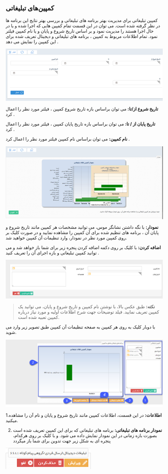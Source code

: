 ﻿
##  کمپین‌های تبلیغاتی 

 کمپین تبلیغاتی برای مدیریت بهتر برنامه های تبلیغاتی  و بررسی بهتر نتایج این برنامه ها در نظر گرفته شده است. می توان در این قسمت تمام کمپین هایی که اجرا شده و یا در حال اجرا هستند را مدیریت نمود و بر اساس تاریخ شروع و پایان  و یا نام کمپین فیلتر نمود.  تمام اطلاعات مربوط به کمپین ، برنامه های تبلیغاتی و دیجیتال تعریف شده برای این کمپین را نمایش می دهد .
 
 ![](16.png)
 
 **تاریخ شروع از/تا:** می توان براساس بازه تاریخ شروع  کمپین ، فیلتر مورد نظر را اعمال کرد .

**تاریخ پایان از / تا:** می توان براساس بازه تاریخ پایان کمپین ، فیلتر مورد نظر را اعمال کرد .

**نام کمپین:**  می توان براساس نام کمپین فیلتر مورد نظر را اعمال کرد .

![](17.png)

**نمودار:** با نگه داشتن نشانگر موس، می توانید مشخصات هر کمپین مانند تاریخ شروع و پایان آن ، برنامه های تنظیم شده برای آن کمپین را مشاهده نمایید و در صورت کلیک بر روی کمپین مورد نظر در نمودار، وارد تنظیمات آن کمپین خواهید شد.

**اضافه کردن:** با کلیک بر روی دکمه اضافه کردن پنجره زیر برای شما باز خواهد شد و می توانید کمپین تبلیغاتی و بازه اجرای آن را تعریف کنید .

![](18.png)

> **نکته:** طبق عکس بالا، با نوشتن نام کمپین و تاریخ شروع و پایان، می توانید یک کمپین تعریف نمایید. فیلد توضیحات جهت شرح اطلاعات اولیه و مورد نیاز درباره کمپین تعبیه شده است.

با دوبار کلیک به روی هر کمپین به صفحه تنظیمات آن کمپین طبق تصویر زیر وارد می شوید.

![](23.png)

1.**اطلاعات:** در این قسمت، اطلاعات کمپین مانند تاریخ شروع و پایان و نام آن را مشاهده میکنید.

2. **نمودار برنامه های تبلیغاتی:** برنامه های تبلیغاتی که برای این کمپین تعریف شده است بصورت بازه زمانی در این نمودار نمایش داده می شود. و با کلیک بر روی هرکدام، پنجره ای به شکل زیر جهت تدوین برای شما باز میگردد

![](20.png)
























